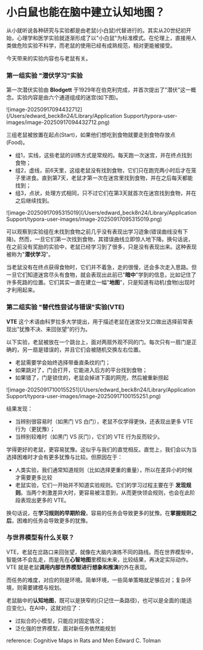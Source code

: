 # 小白鼠也能在脑中建立认知地图？

从小就听说各种研究与实验都是由老鼠(小白鼠)代替进行的。其实从20世纪初开始，心理学和医学实验就逐渐形成了以"小白鼠"为标准模式。在伦理上，直接用人类做危险实验不科学，而老鼠的使用已经有成熟规范，相对更能被接受。

今天带来的实验内容也与老鼠有关。

### 第一组实验 "潜伏学习"实验

第一次潜伏实验由 **Blodgett** 于1929年在伯克利完成，并首次提出了"潜伏"这一概念。实验内容是由六个通道组成的迷宫(如下图)。

![image-20250917094432712](/Users/edward_beck8n24/Library/Application Support/typora-user-images/image-20250917094432712.png)

三组老鼠被放置在起点(Start)，如果他们想吃到食物就要走到食物存放点(Food)。

- 组1，实线，这些老鼠的训练方式是常规的。每天跑一次迷宫，并在终点找到食物；
- 组2，虚线，前6天里，这组老鼠没有找到食物，它们只在跑完两小时后才在笼子里进食。直到第7天，老鼠才第一次在迷宫里找到食物，并在之后每天都能找到；
- 组3，点状，处理方式相同，只不过它们在第3天就首次在迷宫找到食物，并在之后继续找到。

![image-20250917095315019](/Users/edward_beck8n24/Library/Application Support/typora-user-images/image-20250917095315019.png)

可以观察到实验组在未找到食物之前几乎没有表现出学习迹象(错误曲线没有下降)。然而，一旦它们第一次找到食物，其错误曲线立即惊人地下降。换句话说，在之前没有奖励的实验中，老鼠已经学习到了很多，只是没有表现出来。这种表现被称为"**潜伏学习**"。

当老鼠没有在终点获得食物时，它们并不着急，走的很慢，还会多次走入思路。但一旦它们知道迷宫尽头有食物，就会表现出此前已"**暗中**"学到的信息，比如记住了许多死路的位置。它们其实一直在建立一幅"**地图**"，只是知道有动机(食物)出现时才利用起来。

### 第二组实验 "替代性尝试与错误"实验(VTE)

**VTE** 这个术语由科罗拉多大学提出，用于描述老鼠在迷宫分叉口做出选择前常表现出"犹豫不决、来回张望"的行为。

以下实验，老鼠被放在一个跳台上，面对两扇外观不同的门。每次只有一扇门是正确的，另一扇是错误的，并且它们会被随机交换左右位置。

- 老鼠需要学会始终选择带垂直条纹的门；
- 如果跳对了，门会打开，它能进入后方的平台找到食物；
- 如果错了，门是锁住的，老鼠会掉进下面的网兜，然后被重新捞起

![image-20250917100155251](/Users/edward_beck8n24/Library/Application Support/typora-user-images/image-20250917100155251.png)

结果发现：

- 当辨别很容易时（如黑门 VS 白门），老鼠不仅学得更快，还表现出更多 VTE 行为（更犹豫）；
- 当辨别较难时（如黑门 VS 灰门），它们的 VTE 行为反而较少。

学得更好的老鼠，更容易犹豫。这似乎与我们的直觉相反。直觉上，我们会以为当选择困难时才会有更多犹豫与比较。但原因在于：

- 人类实验，我们通常知道规则（比如选择更重的重量），所以在差异小的时候才需要更多比较
- 老鼠实验，它们一开始并不知道实验规则。它们的学习过程主要在于 **发现规则**。当两个刺激差异大时，更容易被注意到，从而更快领会规则，也会在此阶段表现出更多的 VTE。

换句话说，在**学习规则的早期阶段**，容易的任务会导致更多的犹豫。在**掌握规则之后**，困难的任务会导致更多的犹豫。

### 与世界模型有什么关联？

VTE，老鼠在岔路口来回张望，就像在大脑内演练不同的路线。而在世界模型中，智能体不会乱走，而是先在**心智地图**里模拟未来，比较结果，再决定实际动作。VTE 就是老鼠**调用内部世界模型进行想象和推演**的外在表现。

而任务的难度，对应的则是环境。简单环境，一些简单策略就足够应对；复杂环境，则需要建模与规划。

老鼠脑中的**认知地图**，既可以是狭窄的(只记住一条路径)，也可以是全面的(能适应变化)。在AI中，这就对应了：

- 过拟合的小模型，只能应对固定情况；
- 泛化强的世界模型，面对新任务依然能规划

reference: Cognitive Maps in Rats and Men Edward C. Tolman